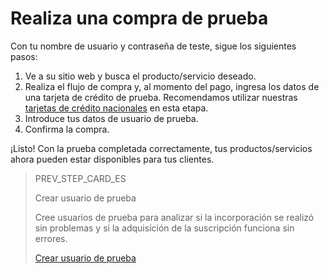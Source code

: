 # Realiza una compra de prueba

Con tu nombre de usuario y contraseña de teste, sigue los siguientes pasos:

1. Ve a su sitio web y busca el producto/servicio deseado.
2. Realiza el flujo de compra y, al momento del pago, ingresa los datos de una tarjeta de crédito de prueba. Recomendamos utilizar nuestras [tarjetas de crédito nacionales](https://www.mercadopago[FAKER][URL][DOMAIN]/developers/es/guides/resources/localization/local-cards) en esta etapa.
3. Introduce tus datos de usuario de prueba.
4. Confirma la compra.

¡Listo! Con la prueba completada correctamente, tus productos/servicios ahora pueden estar disponibles para tus clientes.

> PREV_STEP_CARD_ES
>
> Crear usuario de prueba
>
> Cree usuarios de prueba para analizar si la incorporación se realizó sin problemas y si la adquisición de la suscripción funciona sin errores.
>
> [Crear usuario de prueba](https://www.mercadopago[FAKER][URL][DOMAIN]/developers/pt/guides/testing/create-test-user)